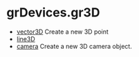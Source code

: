 # grDevices.gr3D



+ [vector3D](grDevices.gr3D/vector3D.1) Create a new 3D point
+ [line3D](grDevices.gr3D/line3D.1) 
+ [camera](grDevices.gr3D/camera.1) Create a new 3D camera object.
